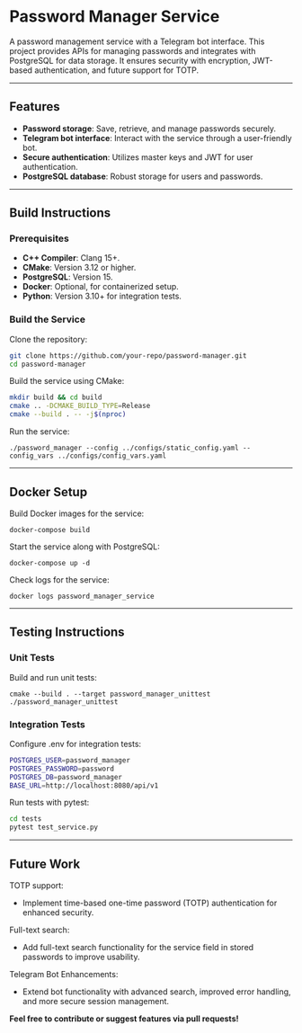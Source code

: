 # Password Manager Service

A password management service with a Telegram bot interface. This project provides APIs for managing passwords and integrates with PostgreSQL for data storage. It ensures security with encryption, JWT-based authentication, and future support for TOTP.

---

## Features
- **Password storage**: Save, retrieve, and manage passwords securely.
- **Telegram bot interface**: Interact with the service through a user-friendly bot.
- **Secure authentication**: Utilizes master keys and JWT for user authentication.
- **PostgreSQL database**: Robust storage for users and passwords.

---

## Build Instructions

### Prerequisites
- **C++ Compiler**: Clang 15+.
- **CMake**: Version 3.12 or higher.
- **PostgreSQL**: Version 15.
- **Docker**: Optional, for containerized setup.
- **Python**: Version 3.10+ for integration tests.

### Build the Service
Clone the repository:
 ```bash
 git clone https://github.com/your-repo/password-manager.git
 cd password-manager
 ```

Build the service using CMake:
```bash
mkdir build && cd build
cmake .. -DCMAKE_BUILD_TYPE=Release
cmake --build . -- -j$(nproc)
```

Run the service:
```
./password_manager --config ../configs/static_config.yaml --config_vars ../configs/config_vars.yaml
```

---

## Docker Setup
Build Docker images for the service:
```
docker-compose build
```

Start the service along with PostgreSQL:
```
docker-compose up -d
```

Check logs for the service:
```
docker logs password_manager_service
```

---

## Testing Instructions

### Unit Tests
Build and run unit tests:
```
cmake --build . --target password_manager_unittest
./password_manager_unittest
```

### Integration Tests
Configure .env for integration tests:
```bash
POSTGRES_USER=password_manager
POSTGRES_PASSWORD=password
POSTGRES_DB=password_manager
BASE_URL=http://localhost:8080/api/v1
```

Run tests with pytest:
```bash
cd tests
pytest test_service.py
```

---

## Future Work

TOTP support:
- Implement time-based one-time password (TOTP) authentication for enhanced security.

Full-text search:
- Add full-text search functionality for the service field in stored passwords to improve usability.

Telegram Bot Enhancements:
- Extend bot functionality with advanced search, improved error handling, and more secure session management.

**Feel free to contribute or suggest features via pull requests!**
